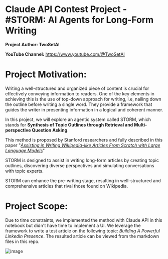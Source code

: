 # Claude API Contest Project - #STORM: AI Agents for Long-Form Writing


**Project Author: TwoSetAI**

**YouTube Channel:** https://www.youtube.com/@TwoSetAI



# **Project Motivation:**

Writing a well-structured and organized piece of content is crucial for effectively conveying information to readers. One of the key elements in achieving this is the use of top-down approach for writing, i.e, nailing down the outline before writing a single word. They provide a framework that guides the writer in presenting information in a logical and coherent manner.

In this project, we will explore an agentic system called STORM, which stands for **Synthesis of Topic Outlines through Retrieval and Multi-perspective Question Asking**.

This method is proposed by Stanford researchers and fully described in this paper "*[Assisting in Writing Wikipedia-like Articles From Scratch with Large Language Models](https://arxiv.org/pdf/2402.14207.pdf)*"

STORM is designed to assist in writing long-form articles by creating topic outlines, discovering diverse perspectives and simulating conversations with topic experts.

STORM can enhance the pre-writing stage, resulting in well-structured and comprehensive articles that rival those found on Wikipedia.

# **Project Scope:**
Due to time constraints, we implemented the method with Claude API in this notebook but didn't have time to implement a UI. We leverage the framework to write a test article on the following topic: *Building A Powerful LinkedIn Presence*. The resulted article can be viewed from the markdown files in this repo. 

![image](https://github.com/angelina-yang/Claude_API_Contest/assets/40750217/48b072ec-c566-4596-ae7b-ecb82d1e3793)


